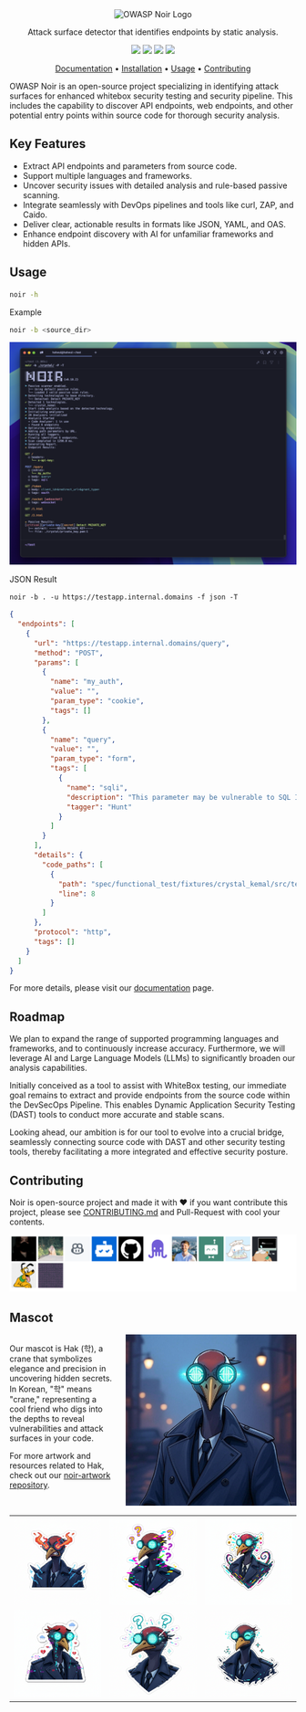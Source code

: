 <div align="center">
  <picture>
    <source media="(prefers-color-scheme: dark)" srcset="https://github.com/owasp-noir/noir/assets/13212227/04aee7d0-c224-481b-8d79-2dbdcf3ad84b" width="500px;">
    <source media="(prefers-color-scheme: light)" srcset="https://github.com/owasp-noir/noir/assets/13212227/0577860e-3d7e-4294-8f1f-dc7b87ce2b2b" width="500px;">
    <img alt="OWASP Noir Logo" src="https://github.com/owasp-noir/noir/assets/13212227/04aee7d0-c224-481b-8d79-2dbdcf3ad84b" width="500px;">
  </picture>
  <p>Attack surface detector that identifies endpoints by static analysis.</p>
</div>

<p align="center">
<a href="https://github.com/owasp-noir/noir/blob/main/CONTRIBUTING.md">
<img src="https://img.shields.io/badge/CONTRIBUTIONS-WELCOME-000000?style=for-the-badge&labelColor=black"></a>
<a href="https://github.com/owasp-noir/noir/releases">
<img src="https://img.shields.io/github/v/release/owasp-noir/noir?style=for-the-badge&color=black&labelColor=black&logo=web"></a>
<a href="https://crystal-lang.org">
<img src="https://img.shields.io/badge/Crystal-000000?style=for-the-badge&logo=crystal&logoColor=white"></a>
<a href="https://owasp.org/www-project-noir/">
<img src="https://img.shields.io/badge/OWASP-000000?style=for-the-badge&logo=owasp&logoColor=white"></a>
</p>

<p align="center">
  <a href="https://owasp-noir.github.io/noir/">Documentation</a> •
  <a href="https://owasp-noir.github.io/noir/get_started/installation/">Installation</a> •
  <a href="#usage">Usage</a> •
  <a href="#contributing">Contributing</a>
</p>

OWASP Noir is an open-source project specializing in identifying attack surfaces for enhanced whitebox security testing and security pipeline. This includes the capability to discover API endpoints, web endpoints, and other potential entry points within source code for thorough security analysis.

## Key Features

- Extract API endpoints and parameters from source code.
- Support multiple languages and frameworks.
- Uncover security issues with detailed analysis and rule-based passive scanning.
- Integrate seamlessly with DevOps pipelines and tools like curl, ZAP, and Caido.
- Deliver clear, actionable results in formats like JSON, YAML, and OAS.
- Enhance endpoint discovery with AI for unfamiliar frameworks and hidden APIs.

## Usage

```bash
noir -h
```

Example
```bash
noir -b <source_dir>
```

![](/docs/assets/images/get_started/basic.png)

JSON Result
```
noir -b . -u https://testapp.internal.domains -f json -T
```

```json
{
  "endpoints": [
    {
      "url": "https://testapp.internal.domains/query",
      "method": "POST",
      "params": [
        {
          "name": "my_auth",
          "value": "",
          "param_type": "cookie",
          "tags": []
        },
        {
          "name": "query",
          "value": "",
          "param_type": "form",
          "tags": [
            {
              "name": "sqli",
              "description": "This parameter may be vulnerable to SQL Injection attacks.",
              "tagger": "Hunt"
            }
          ]
        }
      ],
      "details": {
        "code_paths": [
          {
            "path": "spec/functional_test/fixtures/crystal_kemal/src/testapp.cr",
            "line": 8
          }
        ]
      },
      "protocol": "http",
      "tags": []
    }
  ]
}
```

For more details, please visit our [documentation](https://owasp-noir.github.io/noir/) page.

## Roadmap
We plan to expand the range of supported programming languages and frameworks, and to continuously increase accuracy. Furthermore, we will leverage AI and Large Language Models (LLMs) to significantly broaden our analysis capabilities.

Initially conceived as a tool to assist with WhiteBox testing, our immediate goal remains to extract and provide endpoints from the source code within the DevSecOps Pipeline. This enables Dynamic Application Security Testing (DAST) tools to conduct more accurate and stable scans.

Looking ahead, our ambition is for our tool to evolve into a crucial bridge, seamlessly connecting source code with DAST and other security testing tools, thereby facilitating a more integrated and effective security posture.

## Contributing

Noir is open-source project and made it with ❤️
if you want contribute this project, please see [CONTRIBUTING.md](./CONTRIBUTING.md) and Pull-Request with cool your contents.

[![](./CONTRIBUTORS.svg)](https://github.com/owasp-noir/noir/graphs/contributors)

## Mascot

<div style="display: flex; align-items: flex-start; gap: 20px;">
  <div style="flex: 1;">
    <p>Our mascot is Hak (학), a crane that symbolizes elegance and precision in uncovering hidden secrets. In Korean, "학" means "crane," representing a cool friend who digs into the depths to reveal vulnerabilities and attack surfaces in your code.</p>
    <p>For more artwork and resources related to Hak, check out our <a href="https://github.com/owasp-noir/noir-artwork">noir-artwork repository</a>.</p>
  </div>
  <div style="flex: 0 0 auto;">
    <img src="docs/static/images/mascot/hak.jpg" alt="Hak the Crane" width="300">
  </div>
</div>

<table>
    <tr>
        <td><img src="docs/static/images/mascot/1.png"></td>
        <td><img src="docs/static/images/mascot/2.png"></td>
        <td><img src="docs/static/images/mascot/3.png"></td>
    </tr>
    <tr>
        <td><img src="docs/static/images/mascot/4.png"></td>
        <td><img src="docs/static/images/mascot/5.png"></td>
        <td><img src="docs/static/images/mascot/6.png"></td>
    </tr>
</table>
